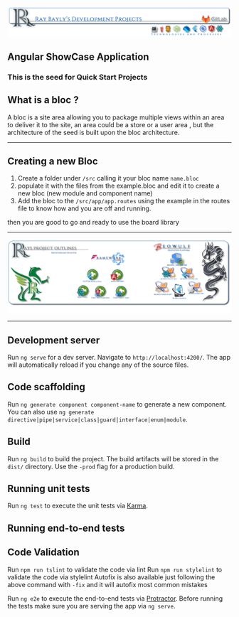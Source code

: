 [![N|Solid](https://github.com/raymondwbayly/rays-graphic-assets/blob/master/banners/pub/git-readme-banner.png?raw=true)](#)

## Angular ShowCase Application
### This is the seed for Quick Start Projects

## What is a bloc ?
A bloc is a site area allowing you to package multiple views within an area to deliver it to the site, an area could be a store or a user area , but the architecture of the seed is built upon the bloc architecture.

---

## Creating a new Bloc

1. Create a folder under ```/src``` calling it your bloc name ```name.bloc```
2. populate it with the files from the example.bloc and edit it to create a new bloc (new module and component name)
3. Add the bloc to the ```/src/app/app.routes``` using the example in the routes file to know how and you are off and running.


then you are good to go and ready to use the board library

---
[![N|Solid](https://github.com/raymondwbayly/rays-graphic-assets/blob/master/banners/pub/git-readme-content-banner.png?raw=true)](#)

---

## Development server

Run `ng serve` for a dev server. Navigate to `http://localhost:4200/`. The app will automatically reload if you change any of the source files.

## Code scaffolding

Run `ng generate component component-name` to generate a new component. You can also use `ng generate directive|pipe|service|class|guard|interface|enum|module`.

## Build

Run `ng build` to build the project. The build artifacts will be stored in the `dist/` directory. Use the `-prod` flag for a production build.

## Running unit tests

Run `ng test` to execute the unit tests via [Karma](https://karma-runner.github.io).

## Running end-to-end tests

## Code Validation
Run `npm run tslint` to validate the code via lint
Run `npm run stylelint` to validate the code via stylelint
Autofix is also available just following the above command with `-fix` and it will autofix most common mistakes

Run `ng e2e` to execute the end-to-end tests via [Protractor](http://www.protractortest.org/).
Before running the tests make sure you are serving the app via `ng serve`.

